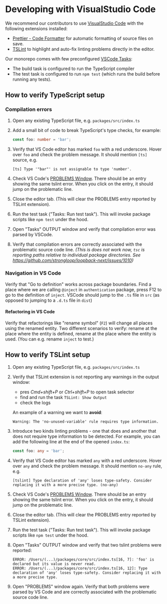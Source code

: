 # Developing with VisualStudio Code

We recommend our contributors to use [VisualStudio Code](https://code.visualstudio.com/) with the following extensions installed:
 - [Prettier - Code Formatter](https://marketplace.visualstudio.com/items?itemName=esbenp.prettier-vscode) for automatic formatting of source files on save.
 - [TSLint](https://marketplace.visualstudio.com/items?itemName=eg2.tslint) to highlight and auto-fix linting problems directly in the editor.

Our monorepo comes with few preconfigured [VSCode
Tasks](https://code.visualstudio.com/docs/editor/tasks):

 - The build task is configured to run the TypeScript compiler
 - The test task is configured to run `npm test` (which runs the build before running any tests).

## How to verify TypeScript setup

### Compilation errors

1. Open any existing TypeScript file, e.g. `packages/src/index.ts`

2. Add a small bit of code to break TypeScript's type checks, for example:

    ```ts
    const foo: number = 'bar';
    ```

3. Verify that VS Code editor has marked `foo` with a red underscore. Hover over `foo` and check the problem message. It should mention `[ts]` source, e.g.

    ```text
    [ts] Type '"bar"' is not assignable to type 'number'.

    ```

4. Check VS Code's [PROBLEMS Window](https://code.visualstudio.com/docs/getstarted/tips-and-tricks#_errors-and-warnings).  There should be an entry showing the same tslint error. When you click on the entry, it should jump on the problematic line.

5. Close the editor tab. (This will clear the PROBLEMS entry reported by TSLint extension).

6. Run the test task ("Tasks: Run test task"). This will invoke package scripts like `npm test` under the hood.

7. Open "Tasks" OUTPUT window and verify that compilation error was parsed by VSCode.

8. Verify that compilation errors are correctly associated with the problematic source code line.
   _(This is does not work now, `tsc` is reporting paths relative to individual package directories. See https://github.com/strongloop/loopback-next/issues/1010)_

### Navigation in VS Code

Verify that "Go to definition" works across package boundaries.  Find a place where we are calling `@inject` in `authentication` package, press F12 to go to the definition of `inject`. VSCode should jump to the `.ts` file in `src` (as opposed to jumping to a `.d.ts` file in `dist`)

#### Refactoring in VS Code

Verify that refactorings like "rename symbol" (`F2`) will change all places using the renamed entity. Two different scenarios to verify: rename at the place where the entity is defined, rename at the place where the entity is used. (You can e.g. rename `inject` to test.)

## How to verify TSLint setup

1. Open any existing TypeScript file, e.g. `packages/src/index.ts`

2. Verify that TSLint extension is not reporting any warnings in the output
   window:
    - pres _Cmd+shift+P_ or _Ctrl+shift+P_ to open task selector
    - find and run the task `TSLint: Show Output`
    - check the logs

    An example of a warning we want to **avoid**:

    ```text
    Warning: The 'no-unused-variable' rule requires type information.
    ```

3. Introduce two kinds linting problems - one that does and another that does not require type information to be detected. For example, you can add the following line at the end of the opened `index.ts`:

    ```ts
    const foo: any = 'bar';
    ```

4. Verify that VS Code editor has marked `any` with a red underscore. Hover over `any` and check the problem message. It should mention `no-any` rule, e.g.

    ```text
    [tslint] Type declaration of 'any' loses type-safety. Consider replacing it with a more precise type. (no-any)
    ```

5. Check VS Code's [PROBLEMS Window](https://code.visualstudio.com/docs/getstarted/tips-and-tricks#_errors-and-warnings).  There should be an entry showing the same tslint error. When you click on the entry, it should jump on the problematic line.

6. Close the editor tab. (This will clear the PROBLEMS entry reported by TSLint extension).

7. Run the test task ("Tasks: Run test task"). This will invoke package scripts like `npm test` under the hood.

8. Open "Tasks" OUTPUT window and verify that two tslint problems were reported:

    ```text
    ERROR: /Users/(...)/packages/core/src/index.ts[16, 7]: 'foo' is declared but its value is never read.
    ERROR: /Users/(...)/packages/core/src/index.ts[16, 12]: Type declaration of 'any' loses type-safety. Consider replacing it with a more precise type.
    ```

9. Open "PROBLEMS" window again. Verify that both problems were parsed by VS Code and are correctly associated with the problematic source code line.

